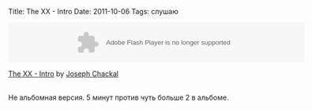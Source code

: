 Title: The XX - Intro
Date: 2011-10-06
Tags: слушаю

<div class="text"><object height="81" width="600"> <param name="movie" value="http://player.soundcloud.com/player.swf?url=http%3A%2F%2Fapi.soundcloud.com%2Ftracks%2F16765739&amp;show_comments=false&amp;auto_play=false&amp;color=000000"></param> <param name="allowscriptaccess" value="always"></param> <embed allowscriptaccess="always" height="81" src="http://player.soundcloud.com/player.swf?url=http%3A%2F%2Fapi.soundcloud.com%2Ftracks%2F16765739&amp;show_comments=false&amp;auto_play=false&amp;color=000000" type="application/x-shockwave-flash" width="600"></embed> </object> <p>  <span><a href="http://soundcloud.com/joujou-chackal/the-xx-intro">The XX - Intro</a> by <a href="http://soundcloud.com/joujou-chackal">Joseph Chackal</a></span></p><br />
Не альбомная версия. 5 минут против чуть больше 2 в альбоме.</div>